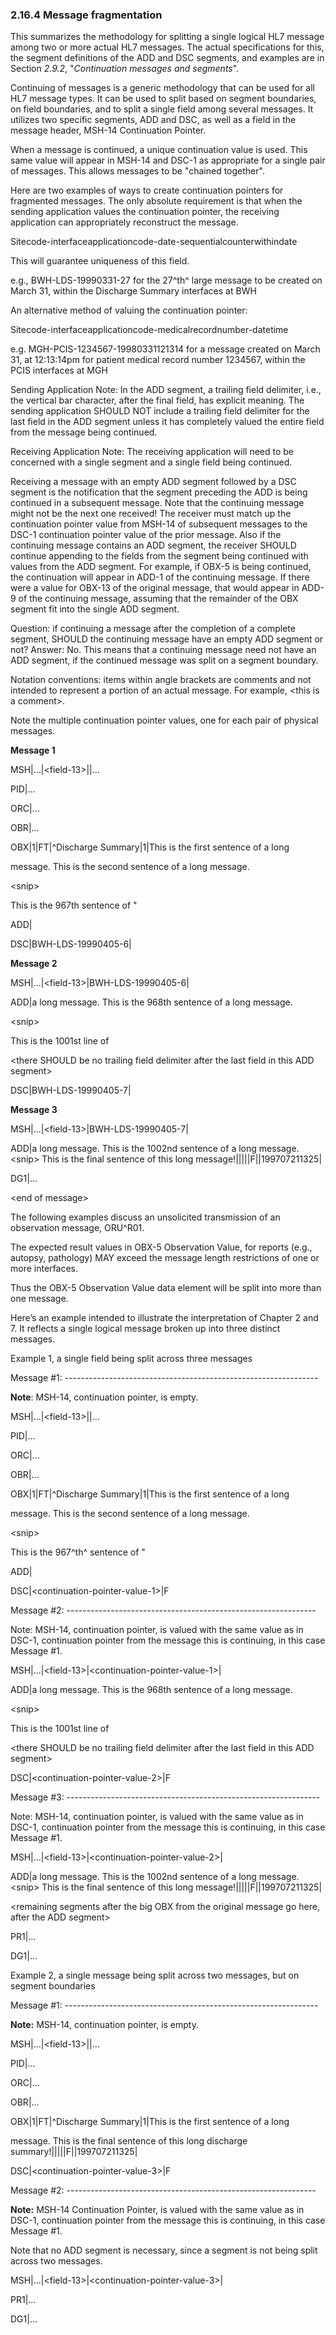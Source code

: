 ### 2.16.4 Message fragmentation

This summarizes the methodology for splitting a single logical HL7 message among two or more actual HL7 messages. The actual specifications for this, the segment definitions of the ADD and DSC segments, and examples are in Section _2.9.2_, "_Continuation messages and segments_".

Continuing of messages is a generic methodology that can be used for all HL7 message types. It can be used to split based on segment boundaries, on field boundaries, and to split a single field among several messages. It utilizes two specific segments, ADD and DSC, as well as a field in the message header, MSH-14 Continuation Pointer.

When a message is continued, a unique continuation value is used. This same value will appear in MSH-14 and DSC-1 as appropriate for a single pair of messages. This allows messages to be "chained together".

Here are two examples of ways to create continuation pointers for fragmented messages. The only absolute requirement is that when the sending application values the continuation pointer, the receiving application can appropriately reconstruct the message.

Sitecode-interfaceapplicationcode-date-sequentialcounterwithindate

This will guarantee uniqueness of this field.

e.g., BWH-LDS-19990331-27 for the 27^th^ large message to be created on March 31, within the Discharge Summary interfaces at BWH

An alternative method of valuing the continuation pointer:

Sitecode-interfaceapplicationcode-medicalrecordnumber-datetime

e.g. MGH-PCIS-1234567-19980331121314 for a message created on March 31, at 12:13:14pm for patient medical record number 1234567, within the PCIS interfaces at MGH

Sending Application Note: In the ADD segment, a trailing field delimiter, i.e., the vertical bar character, after the final field, has explicit meaning. The sending application SHOULD NOT include a trailing field delimiter for the last field in the ADD segment unless it has completely valued the entire field from the message being continued.

Receiving Application Note: The receiving application will need to be concerned with a single segment and a single field being continued.

Receiving a message with an empty ADD segment followed by a DSC segment is the notification that the segment preceding the ADD is being continued in a subsequent message. Note that the continuing message might not be the next one received! The receiver must match up the continuation pointer value from MSH-14 of subsequent messages to the DSC-1 continuation pointer value of the prior message. Also if the continuing message contains an ADD segment, the receiver SHOULD continue appending to the fields from the segment being continued with values from the ADD segment. For example, if OBX-5 is being continued, the continuation will appear in ADD-1 of the continuing message. If there were a value for OBX-13 of the original message, that would appear in ADD-9 of the continuing message, assuming that the remainder of the OBX segment fit into the single ADD segment.

Question: if continuing a message after the completion of a complete segment, SHOULD the continuing message have an empty ADD segment or not? Answer: No. This means that a continuing message need not have an ADD segment, if the continued message was split on a segment boundary.

Notation conventions: items within angle brackets are comments and not intended to represent a portion of an actual message. For example, &lt;this is a comment>.

Note the multiple continuation pointer values, one for each pair of physical messages.

**Message 1**

MSH|...|&lt;field-13>||...

PID|...

ORC|...

OBR|...

OBX|1|FT|^Discharge Summary|1|This is the first sentence of a long

message. This is the second sentence of a long message.

&lt;snip>

This is the 967th sentence of "

ADD|

DSC|BWH-LDS-19990405-6|

**Message 2**

MSH|...|&lt;field-13>|BWH-LDS-19990405-6|

ADD|a long message. This is the 968th sentence of a long message.

&lt;snip>

This is the 1001st line of

&lt;there SHOULD be no trailing field delimiter after the last field in this ADD segment>

DSC|BWH-LDS-19990405-7|

**Message 3**

MSH|...|&lt;field-13>|BWH-LDS-19990405-7|

ADD|a long message. This is the 1002nd sentence of a long message. &lt;snip> This is the final sentence of this long message!|||||F||199707211325|

DG1|...

&lt;end of message>

The following examples discuss an unsolicited transmission of an observation message, ORU^R01.

The expected result values in OBX-5 Observation Value, for reports (e.g., autopsy, pathology) MAY exceed the message length restrictions of one or more interfaces.

Thus the OBX-5 Observation Value data element will be split into more than one message.

Here’s an example intended to illustrate the interpretation of Chapter 2 and 7. It reflects a single logical message broken up into three distinct messages.

Example 1, a single field being split across three messages

Message #1: ---------------------------------------------------------------

**Note**: MSH-14, continuation pointer, is empty.

MSH|...|&lt;field-13>||...

PID|...

ORC|...

OBR|...

OBX|1|FT|^Discharge Summary|1|This is the first sentence of a long

message. This is the second sentence of a long message.

&lt;snip>

This is the 967^th^ sentence of "

ADD|

DSC|&lt;continuation-pointer-value-1>|F

Message #2: --------------------------------------------------------------

Note: MSH-14, continuation pointer, is valued with the same value as in DSC-1, continuation pointer from the message this is continuing, in this case Message #1.

MSH|...|&lt;field-13>|&lt;continuation-pointer-value-1>|

ADD|a long message. This is the 968th sentence of a long message.

&lt;snip>

This is the 1001st line of

&lt;there SHOULD be no trailing field delimiter after the last field in this ADD segment>

DSC|&lt;continuation-pointer-value-2>|F

Message #3: ---------------------------------------------------------------

Note: MSH-14, continuation pointer, is valued with the same value as in DSC-1, continuation pointer from the message this is continuing, in this case Message #1.

MSH|...|&lt;field-13>|&lt;continuation-pointer-value-2>|

ADD|a long message. This is the 1002nd sentence of a long message. &lt;snip> This is the final sentence of this long message!|||||F||199707211325|

&lt;remaining segments after the big OBX from the original message go here, after the ADD segment>

PR1|...

DG1|...

Example 2, a single message being split across two messages, but on segment boundaries

Message #1: ---------------------------------------------------------------

**Note:** MSH-14, continuation pointer, is empty.

MSH|...|&lt;field-13>||...

PID|...

ORC|...

OBR|...

OBX|1|FT|^Discharge Summary|1|This is the first sentence of a long

message. This is the final sentence of this long discharge summary!|||||F||199707211325|

DSC|&lt;continuation-pointer-value-3>|F

Message #2: --------------------------------------------------------------

**Note:** MSH-14 Continuation Pointer, is valued with the same value as in DSC-1, continuation pointer from the message this is continuing, in this case Message #1.

Note that no ADD segment is necessary, since a segment is not being split across two messages.

MSH|...|&lt;field-13>|&lt;continuation-pointer-value-3>|

PR1|...

DG1|...
